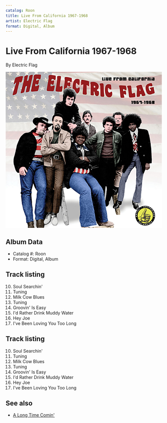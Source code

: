 ```yaml
---
catalog: Roon
title: Live From California 1967-1968
artist: Electric Flag
format: Digital, Album
---
```


# Live From California 1967-1968

By Electric Flag

![](../../assets/albumcovers/Electric_Flag-Live_From_California_1967-1968.png)

## Album Data

- Catalog #: Roon
- Format: Digital, Album


## Track listing


10. Soul Searchin'
11. Tuning
12. Milk Cow Blues
13. Tuning
14. Groovin' Is Easy
15. I'd Rather Drink Muddy Water
16. Hey Joe
17. I've Been Loving You Too Long


## Track listing


10. Soul Searchin'
11. Tuning
12. Milk Cow Blues
13. Tuning
14. Groovin' Is Easy
15. I'd Rather Drink Muddy Water
16. Hey Joe
17. I've Been Loving You Too Long


## See also

- [A Long Time Comin'](A_Long_Time_Comin.md)
